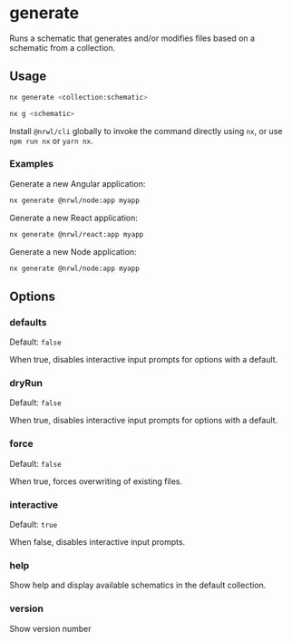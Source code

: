# generate

Runs a schematic that generates and/or modifies files based on a schematic from a collection.

## Usage

```bash
nx generate <collection:schematic>
```

```bash
nx g <schematic>
```

Install `@nrwl/cli` globally to invoke the command directly using `nx`, or use `npm run nx` or `yarn nx`.

### Examples

Generate a new Angular application:

```bash
nx generate @nrwl/node:app myapp
```

Generate a new React application:

```bash
nx generate @nrwl/react:app myapp
```

Generate a new Node application:

```bash
nx generate @nrwl/node:app myapp
```

## Options

### defaults

Default: `false`

When true, disables interactive input prompts for options with a default.

### dryRun

Default: `false`

When true, disables interactive input prompts for options with a default.

### force

Default: `false`

When true, forces overwriting of existing files.

### interactive

Default: `true`

When false, disables interactive input prompts.

### help

Show help and display available schematics in the default collection.

### version

Show version number

